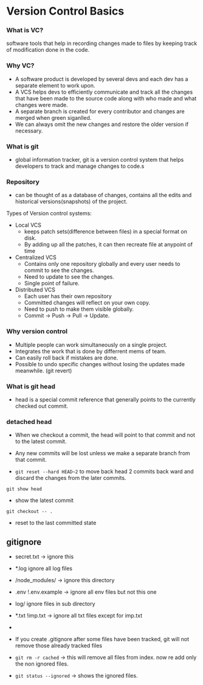 # Version Control Basics

### What is VC?
software tools that help in recording changes made to files by keeping track of modification done in the code.


### Why VC?
- A software product is developed by several devs and each dev has a separate element to work upon.
- A VCS helps devs to efficiently communicate and track all the changes that have been made to the source code along with who made and what changes were made.
- A separate branch is created for every contributor and changes are merged when green siganlled.
- We can always omit the new changes and restore the older version if necessary.

### What is git
- global information tracker, git is a version control system that helps developers to track and manage changes to code.s

### Repository
- can be thought of as a database of changes, contains all the edits and historical versions(snapshots) of the project.

Types of Version control systems:  
- Local VCS
    - keeps patch sets(difference between files) in a special format on disk.
    - By adding up all the patches, it can then recreate file at anypoint of time
- Centralized VCS
    - Contains only one repository globally and every user needs to commit to see the changes.
    - Need to update to see the changes.
    - Single point of failure.
- Distributed VCS
    - Each user has their own repository
    - Committed changes will reflect on your own copy. 
    - Need to push to make them visible globally.
    - Commit -> Push -> Pull -> Update.


### Why version control
- Multiple people can work simultaneously on a single project.
- Integrates  the work that is done by differrent mems of team.
- Can easily roll back if mistakes are done.
- Possible to undo specific changes without losing the updates made meanwhile. (git revert)


### What is git head
- head is a special commit reference that generally points to the currently checked out commit.

### detached head
- When we checkout a commit, the head will point to that commit and not to the latest commit.
- Any new commits will be lost unless we make a separate branch from that commit.

- `git reset --hard HEAD~2` to move back head 2 commits back ward and discard the changes from the later commits.

`git show head`
- show the latest commit

`git checkout -- .`
- reset to the last committed state

## gitignore
- secret.txt -> ignore this
- *.log ignore all log files
- /node_modules/ -> ignore this directory
- .env !.env.example -> ignore all env files but not this one
- log/ ignore files in sub directory
- *.txt !imp.txt -> ignore all txt files except for imp.txt
-

- If you create .gitignore after some files have been tracked, git will not remove those already tracked files
- `git rm -r cached` -> this will remove all files from index. now re add only the non ignored files.
- `git status --ignored` -> shows the ignored files.